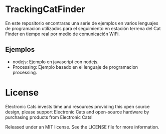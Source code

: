 # TrackingCatFinder

En este repositorio encontraras una serie de ejemplos en varios lenguajes de programacion utilizados para el seguimiento en estación terrena del Cat Finder en tiempo real por medio de comunicación WiFi.

## Ejemplos

- nodejs: Ejemplo en javascript con nodejs.
- Processing: Ejemplo basado en el lenguaje de programacion processing.

# License

Electronic Cats invests time and resources providing this open source design, please support Electronic Cats and open-source hardware by purchasing products from Electronic Cats!

Released under an MIT license. See the LICENSE file for more information.
